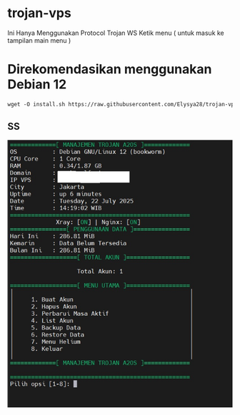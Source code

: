# trojan-vps
Ini Hanya Menggunakan Protocol Trojan WS 
Ketik menu ( untuk masuk ke tampilan main menu )

# Direkomendasikan menggunakan Debian 12

  ```html
wget -O install.sh https://raw.githubusercontent.com/Elysya28/trojan-vps/main/install.sh; chmod +x install.sh; ./install.sh; sed -i 's/\r$//' /root/trojan-manager/*.sh; /root/trojan-manager/main.sh
 ```

## SS
![logo](https://github.com/Elysya28/trojan-vps/raw/main/aaaa.jpg)
